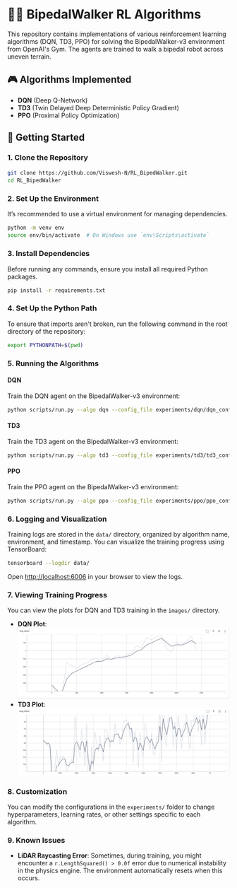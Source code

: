 # 🏃‍♂️ **BipedalWalker RL Algorithms**

This repository contains implementations of various reinforcement learning algorithms (DQN, TD3, PPO) for solving the BipedalWalker-v3 environment from OpenAI's Gym. The agents are trained to walk a bipedal robot across uneven terrain.

## 🎮 **Algorithms Implemented**

- **DQN** (Deep Q-Network)
- **TD3** (Twin Delayed Deep Deterministic Policy Gradient)
- **PPO** (Proximal Policy Optimization)


## 🚀 **Getting Started**

### 1. **Clone the Repository**

```bash
git clone https://github.com/Viswesh-N/RL_BipedWalker.git
cd RL_BipedWalker
```

### 2. **Set Up the Environment**

It’s recommended to use a virtual environment for managing dependencies.

```bash
python -m venv env
source env/bin/activate  # On Windows use `env\Scripts\activate`
```

### 3. **Install Dependencies**

Before running any commands, ensure you install all required Python packages.

```bash
pip install -r requirements.txt
```

### 4. **Set Up the Python Path**

To ensure that imports aren't broken, run the following command in the root directory of the repository:

```bash
export PYTHONPATH=$(pwd)
```

### 5. **Running the Algorithms**

#### **DQN**

Train the DQN agent on the BipedalWalker-v3 environment:

```bash
python scripts/run.py --algo dqn --config_file experiments/dqn/dqn_config.yaml --seed 1 --eval_interval 10000 --num_eval_trajectories 10 --num_render_trajectories 0 --log_interval 1000
```

#### **TD3**

Train the TD3 agent on the BipedalWalker-v3 environment:

```bash
python scripts/run.py --algo td3 --config_file experiments/td3/td3_config.yaml --seed 1 --eval_interval 10000 --num_eval_trajectories 10 --num_render_trajectories 0 --log_interval 1000
```

#### **PPO**

Train the PPO agent on the BipedalWalker-v3 environment:

```bash
python scripts/run.py --algo ppo --config_file experiments/ppo/ppo_config.yaml --seed 1 --eval_interval 10000 --num_eval_trajectories 10 --num_render_trajectories 0 --log_interval 1000
```
### 6. **Logging and Visualization**

Training logs are stored in the `data/` directory, organized by algorithm name, environment, and timestamp. You can visualize the training progress using TensorBoard:

```bash
tensorboard --logdir data/
```

Open [http://localhost:6006](http://localhost:6006) in your browser to view the logs.

### 7. **Viewing Training Progress**

You can view the plots for DQN and TD3 training in the `images/` directory.

- **DQN Plot**: ![DQN Plot](images/dqn_plot.png)
- **TD3 Plot**: ![TD3 Plot](images/td3_plot.png)



### 8. **Customization**

You can modify the configurations in the `experiments/` folder to change hyperparameters, learning rates, or other settings specific to each algorithm.

### 9. **Known Issues**

- **LiDAR Raycasting Error**: Sometimes, during training, you might encounter a `r.LengthSquared() > 0.0f` error due to numerical instability in the physics engine. The environment automatically resets when this occurs.



